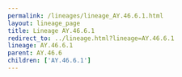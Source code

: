 ```yaml
---
permalink: /lineages/lineage_AY.46.6.1.html
layout: lineage_page
title: Lineage AY.46.6.1
redirect_to: ../lineage.html?lineage=AY.46.6.1
lineage: AY.46.6.1
parent: AY.46.6
children: ['AY.46.6.1']
---
```

